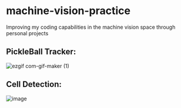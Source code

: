 # machine-vision-practice
Improving my coding capabilities in the machine vision space through personal projects

## PickleBall Tracker:
![ezgif com-gif-maker (1)](https://github.com/TylerBerzzz/machine-vision-practice/assets/30520534/21de5a3a-3080-4260-a529-523a37d2de80)

## Cell Detection:
![image](https://github.com/TylerBerzzz/machine-vision-practice/assets/30520534/776fdbca-aaff-4690-a055-7a53b2c305f6)
